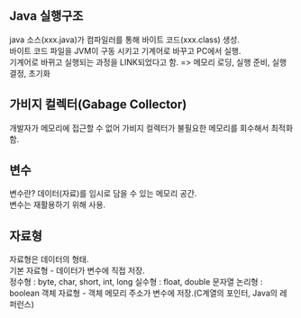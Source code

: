## Java 실행구조
java 소스(xxx.java)가 컴파일러를 통해 바이트 코드(xxx.class) 생성.  
바이트 코드 파일을 JVM이 구동 시키고 기계어로 바꾸고 PC에서 실행.  
기계어로 바뀌고 실행되는 과정을 LINK되었다고 함. => 메모리 로딩, 실행 준비, 실행 결정, 초기화  
## 가비지 컬렉터(Gabage Collector)
개발자가 메모리에 접근할 수 없어 가비지 컬렉터가 불필요한 메모리를 회수해서 최적화함.
## 변수
변수란? 데이터(자료)를 임시로 담을 수 있는 메모리 공간.  
변수는 재활용하기 위해 사용.
## 자료형
자료형은 데이터의 형태.  
기본 자료형 - 데이터가 변수에 직접 저장.  
    정수형 : byte, char, short, int, long
    실수형 : float, double
    문자열
    논리형 : boolean
객체 자료형 - 객체 메모리 주소가 변수에 저장.(C계열의 포인터, Java의 레퍼런스)  
